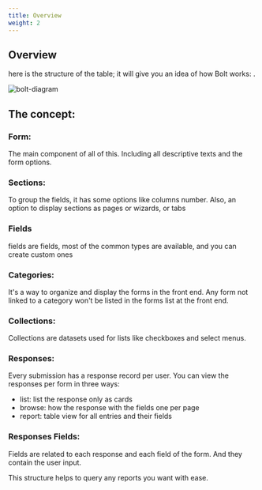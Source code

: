 ```yaml
---
title: Overview
weight: 2
---
```


## Overview
here is the structure of the table; it will give you an idea of how Bolt works:
.

![bolt-diagram](https://larazeus.com/images/screenshots/bolt/bolt-diagram.png)

## The concept:

### Form:
The main component of all of this. Including all descriptive texts and the form options.

### Sections:
To group the fields, it has some options like columns number.
Also, an option to display sections as pages or wizards, or tabs

### Fields
fields are fields, most of the common types are available, and you can create custom ones

### Categories:
It's a way to organize and display the forms in the front end.
Any form not linked to a category won't be listed in the forms list at the front end.

### Collections:
Collections are datasets used for lists like checkboxes and select menus.

### Responses:
Every submission has a response record per user.
You can view the responses per form in three ways:
- list: list the response only as cards
- browse: how the response with the fields one per page
- report: table view for all entries and their fields

### Responses Fields:
Fields are related to each response and each field of the form. And they contain the user input.

This structure helps to query any reports you want with ease.
